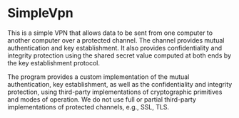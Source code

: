 # SimpleVpn

This is a simple VPN that allows data to be sent from one computer to another computer over a protected channel. The channel provides mutual authentication and key establishment. It also provides confidentiality and integrity protection using the shared secret value computed at both ends by the key establishment protocol.

The program provides a custom implementation of the mutual authentication, key establishment, as well as the confidentiality and integrity protection, using third-party implementations of cryptographic primitives and modes of operation. We do not use full or partial third-party implementations of protected channels, e.g., SSL, TLS.
